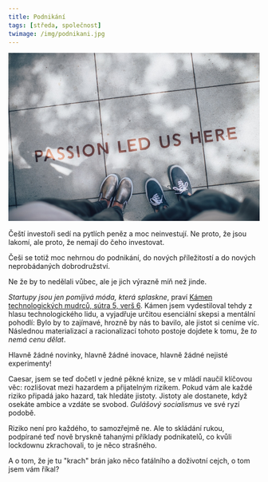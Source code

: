 ```yaml
---
title: Podnikání
tags: [středa, společnost]
twimage: /img/podnikani.jpg
---
```


![cover](/img/podnikani.jpg)

Čeští investoři sedí na pytlích peněz a moc neinvestují. Ne proto, že jsou lakomí, ale proto, že nemají do čeho investovat.

Češi se totiž moc nehrnou do podnikání, do nových příležitostí a do nových neprobádaných dobrodružství.

Ne že by to nedělali vůbec, ale je jich výrazně míň než jinde. 

_Startupy jsou jen pomíjivá móda, která splaskne_, praví [Kámen technologických mudrců, sútra 5, verš 6](https://kcc.misantrop.info/2015/05/11/kamen/). Kámen jsem vydestiloval tehdy z hlasu technologického lidu, a vyjadřuje určitou esenciální skepsi a mentální pohodlí: Bylo by to zajímavé, hrozně by nás to bavilo, ale jistot si ceníme víc. Následnou materializací a racionalizací tohoto postoje dojdete k tomu, že _to nemá cenu dělat_.

Hlavně žádné novinky, hlavně žádné inovace, hlavně žádné nejisté experimenty!

Caesar, jsem se teď dočetl v jedné pěkné knize, se v mládí naučil klíčovou věc: rozlišovat mezi hazardem a přijatelným rizikem. Pokud vám ale každé riziko připadá jako hazard, tak hledáte jistoty. Jistoty ale dostanete, když osekáte ambice a vzdáte se svobod. _Gulášový socialismus_ ve své ryzí podobě.

Riziko není pro každého, to samozřejmě ne. Ale to skládání rukou, podpírané teď nově bryskně tahanými příklady podnikatelů, co kvůli lockdownu zkrachovali, to je něco strašného.

A o tom, že je tu "krach" brán jako něco fatálního a doživotní cejch, o tom jsem vám říkal?